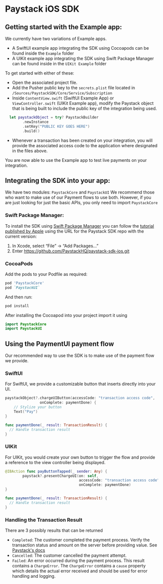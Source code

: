 # Paystack iOS SDK

## Getting started with the Example app:
We currently have two variations of Example apps.

- A SwiftUI example app integrating the SDK using Cocoapods can be found inside the `Example` folder
- A UIKit example app integrating the SDK using Swift Package Manager can be found inside in the `UIKit Example` folder

To get started with either of these:
- Open the associated project file.
- Add the Pusher public key to the `secrets.plist` file located in `/Sources/PaystackSDK/Core/Service/Subscription`
- Inside `ContentView.swift` (SwiftUI Example App) or `ViewController.swift` (UIKit Example app), modify the Paystack object that is being built to include the public key of the integration being used.

```swift
  let paystackObject = try? PaystackBuilder
        .newInstance
        .setKey("PUBLIC KEY GOES HERE")
        .build()
```
- Whenever a transaction has been created on your integration, you will provide the associated access code to the application where designated in the files above. 

You are now able to use the Example app to test live payments on your integration.

## Integrating the SDK into your app:
We have two modules: `PaystackCore` and `PaystackUI`
We recommend those who want to make use of our Payment flows to use both.
However, if you are just looking for just the basic APIs, you only need to import `PaystackCore`

### Swift Package Manager:
To install the SDK using [Swift Package Manager](https://github.com/apple/swift-package-manager) you can follow the [tutorial published by Apple](https://developer.apple.com/documentation/xcode/adding_package_dependencies_to_your_app) using the URL for the Paystack SDK repo with the current version:

1. In Xcode, select “File” → “Add Packages...”
2. Enter https://github.com/PaystackHQ/paystack-sdk-ios.git

### CocoaPods
Add the pods to your Podfile as required:
```ruby
pod 'PaystackCore'
pod `PaystackUI`
```

And then run:
```ruby
pod install
```
After installing the Cocoapod into your project import it using
```swift
import PaystackCore
import PaystackUI
```

## Using the PaymentUI payment flow
Our recommended way to use the SDK is to make use of the payment flow we provide. 

### SwiftUI
For SwiftUI, we provide a customizable button that inserts directly into your UI.

```swift
paystackObject?.chargeUIButton(accessCode: "transaction access code",
                onComplete: paymentDone) {
    // Stylize your button 
    Text("Pay")
}

func paymentDone(_ result: TransactionResult) {
  // Handle transaction result
}
```

### UIKit 
For UIKit, you would create your own button to trigger the flow and provide a reference to the view controller being displayed.

```swift
@IBAction func payButtonTapped(_ sender: Any) {
        paystack?.presentChargeUI(on: self,
                                  accessCode: "transaction access code",
                                  onComplete: paymentDone)
}

func paymentDone(_ result: TransactionResult) {
  // Handle transaction result
}
```

### Handling the Transaction Result
There are 3 possibly results that can be returned

 - `Completed`: The customer completed the payment process. Verify the transaction status and amount on the server before providing value. See [Paystack's docs](https://paystack.com/docs/payments/verify-payments/)
 - `Cancelled`: The customer cancelled the payment attempt.
 - `Failed`: An error occurred during the payment process. This result contains a `ChargeError`. The `ChargeError` contains a `cause` property which details the actual error received and should be used for error handling and logging.
